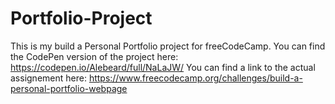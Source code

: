 # Portfolio-Project
This is my build a Personal Portfolio project for freeCodeCamp. You can find the CodePen version of the project here: https://codepen.io/Alebeard/full/NaLaJW/
You can find a link to the actual assignement here: https://www.freecodecamp.org/challenges/build-a-personal-portfolio-webpage
